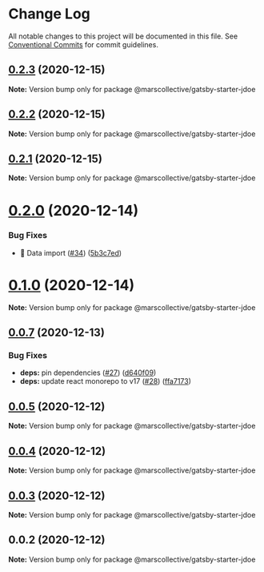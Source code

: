 # Change Log

All notable changes to this project will be documented in this file.
See [Conventional Commits](https://conventionalcommits.org) for commit guidelines.

## [0.2.3](https://github.com/marscollective/gatsby-themes/compare/@marscollective/gatsby-starter-jdoe@0.2.1...@marscollective/gatsby-starter-jdoe@0.2.3) (2020-12-15)

**Note:** Version bump only for package @marscollective/gatsby-starter-jdoe





## [0.2.2](https://github.com/marscollective/gatsby-themes/compare/@marscollective/gatsby-starter-jdoe@0.2.1...@marscollective/gatsby-starter-jdoe@0.2.2) (2020-12-15)

**Note:** Version bump only for package @marscollective/gatsby-starter-jdoe





## [0.2.1](https://github.com/marscollective/gatsby-theme-jdoe/compare/@marscollective/gatsby-starter-jdoe@0.2.0...@marscollective/gatsby-starter-jdoe@0.2.1) (2020-12-15)

**Note:** Version bump only for package @marscollective/gatsby-starter-jdoe





# [0.2.0](https://github.com/marscollective/gatsby-theme-jdoe/compare/@marscollective/gatsby-starter-jdoe@0.1.0...@marscollective/gatsby-starter-jdoe@0.2.0) (2020-12-14)


### Bug Fixes

* 🐛 Data import ([#34](https://github.com/marscollective/gatsby-theme-jdoe/issues/34)) ([5b3c7ed](https://github.com/marscollective/gatsby-theme-jdoe/commit/5b3c7eda09079aa827642d01594c280b7225bb3e))





# [0.1.0](https://github.com/marscollective/gatsby-theme-jdoe/compare/@marscollective/gatsby-starter-jdoe@0.0.7...@marscollective/gatsby-starter-jdoe@0.1.0) (2020-12-14)

**Note:** Version bump only for package @marscollective/gatsby-starter-jdoe





## [0.0.7](https://github.com/marscollective/gatsby-theme-jdoe/compare/@marscollective/gatsby-starter-jdoe@0.0.6...@marscollective/gatsby-starter-jdoe@0.0.7) (2020-12-13)


### Bug Fixes

* **deps:** pin dependencies ([#27](https://github.com/marscollective/gatsby-theme-jdoe/issues/27)) ([d640f09](https://github.com/marscollective/gatsby-theme-jdoe/commit/d640f097df149d53a1f8254cff7b7593836bbd03))
* **deps:** update react monorepo to v17 ([#28](https://github.com/marscollective/gatsby-theme-jdoe/issues/28)) ([ffa7173](https://github.com/marscollective/gatsby-theme-jdoe/commit/ffa71730f668b79d9f0d9edb559ab1619ee22af0))





## [0.0.5](https://github.com/marscollective/gatsby-theme-jdoe/compare/@marscollective/gatsby-starter-jdoe@0.0.4...@marscollective/gatsby-starter-jdoe@0.0.5) (2020-12-12)

**Note:** Version bump only for package @marscollective/gatsby-starter-jdoe





## [0.0.4](https://github.com/marscollective/gatsby-theme-jdoe/compare/@marscollective/gatsby-starter-jdoe@0.0.3...@marscollective/gatsby-starter-jdoe@0.0.4) (2020-12-12)

**Note:** Version bump only for package @marscollective/gatsby-starter-jdoe





## [0.0.3](https://github.com/marscollective/gatsby-theme-jdoe/compare/@marscollective/gatsby-starter-jdoe@0.0.2...@marscollective/gatsby-starter-jdoe@0.0.3) (2020-12-12)

**Note:** Version bump only for package @marscollective/gatsby-starter-jdoe





## 0.0.2 (2020-12-12)

**Note:** Version bump only for package @marscollective/gatsby-starter-jdoe
